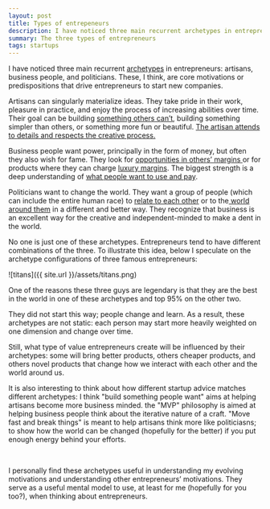 ```yaml
---
layout: post
title: Types of entrepeneurs
description: I have noticed three main recurrent archetypes in entrepreneurs - artisans, business people, and politicians
summary: The three types of entrepreneurs
tags: startups
---
```



I have noticed three main recurrent [archetypes](https://en.wikipedia.org/wiki/Jungian_archetypes) in entrepreneurs: artisans, business people, and politicians. These, I think, are core motivations or predispositions that drive entrepreneurs to start new companies. 

Artisans can singularly materialize ideas. They take pride in their work, pleasure in practice, and enjoy the process of increasing abilities over time. Their goal can be building [something others can’t](https://about.google/our-story/), building something simpler than others, or something more fun or beautiful. [The artisan attends to details and respects the creative process. ](https://signalvnoise.com/posts/3497-you-know-one-of-the-things-that-really-hurt)

Business people want power, principally in the form of money, but often they also wish for fame. They look for [opportunities in others’ margins ](https://www.goodreads.com/quotes/706779-your-margin-is-my-opportunity)or for products where they can charge [luxury margins](https://www.azquotes.com/quote/722081). The biggest strength is a deep understanding of [what people want to use and pay](https://www.ycombinator.com/). 

Politicians want to change the world. They want a group of people (which can include the entire human race) to [relate to each other](https://www.azquotes.com/quote/325530) or to the[ world around them](https://www.tesla.com/about#:~:text=Tesla's%20mission%20is%20to%20accelerate,to%20drive%20than%20gasoline%20cars.) in a different and better way. They recognize that business is an excellent way for the creative and independent-minded to make a dent in the world. 

No one is just one of these archetypes. Entrepreneurs tend to have different combinations of the three. To illustrate this idea, below I speculate on the archetype configurations of three famous entrepreneurs:


![titans]({{ site.url }}/assets/titans.png)


One of the reasons these three guys are legendary is that they are the best in the world in one of these archetypes and top 95% on the other two. 

They did not start this way; people change and learn. As a result, these archetypes are not static: each person may start more heavily weighted on one dimension and change over time. 

Still, what type of value entrepreneurs create will be influenced by their archetypes: some will bring better products, others cheaper products, and others novel products that change how we interact with each other and the world around us. 

It is also interesting to think about how different startup advice matches different archetypes: I think "build something people want" aims at helping artisans become more business minded. the "MVP" philosophy is aimed at helping business people think about the iterative nature of a craft. "Move fast and break things" is meant to help artisans think more like politiciasns; to show how the world can be changed (hopefully for the better) if you put enough energy behind your efforts.   

<p>&nbsp;</p>

I personally find these archetypes useful in understanding my evolving motivations and understanding other entrepreneurs’ motivations. They serve as a useful mental model to use, at least for me (hopefully for you too?), when thinking about entrepreneurs. 

 


